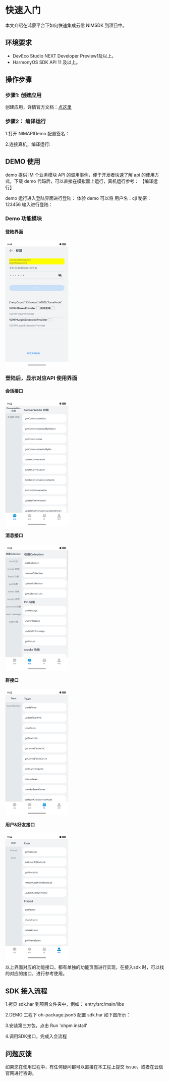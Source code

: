 # 快速入门

本文介绍在鸿蒙平台下如何快速集成云信 NIMSDK 到项目中。

## 环境要求

- DevEco Studio NEXT Developer Preview1及以上。
- HarmonyOS SDK API 11 及以上。

## 操作步骤

### 步骤1: 创建应用

创建应用，详情官方文档：[点这里](https://netease.im/)


### 步骤2： 编译运行

1.打开 NIMAPIDemo 配置签名：



2.连接真机，编译运行:


## DEMO 使用

demo 提供 IM 个业务模块 API 的调用事例，便于开发者快速了解 api 的使用方式，下载 demo 代码后，可以直接在模拟器上运行，真机运行参考： 【编译运行】

demo 运行进入登陆界面进行登陆：
体验 demo 可以将 用户名：cjl 秘密： 123456 输入进行登陆：

### Demo 功能模块
#### 登陆界面
<img src="./Image/login.png" width = "200" height = "400" alt="图片名称" align=center />

### 登陆后，显示对应API 使用界面
#### 会话接口
<img src="./Image/conversation.png" width = "200" height = "400" alt="图片名称" align=center />

#### 消息接口
<img src="./Image/message.png" width = "200" height = "400" alt="图片名称" align=center />

#### 群接口
<img src="./Image/team.png" width = "200" height = "400" alt="图片名称" align=center />

#### 用户&好友接口
<img src="./Image/user.png" width = "200" height = "400" alt="图片名称" align=center />

以上界面对应的功能接口，都有单独的功能页面进行实现，在接入sdk 时，可以找的对应的接口，进行参考使用。

## SDK 接入流程

1.拷贝 sdk.har 到项目文件夹中，例如： entry/src/main/libs

2.DEMO 工程下 oh-package.json5 配置 sdk.har 如下图所示：


3.安装第三方包，点击 Run 'ohpm install'


4.调用SDK接口，完成入会流程


## 问题反馈

如果您在使用过程中，有任何疑问都可以直接在本工程上提交 issue，或者在云信官网进行咨询。
